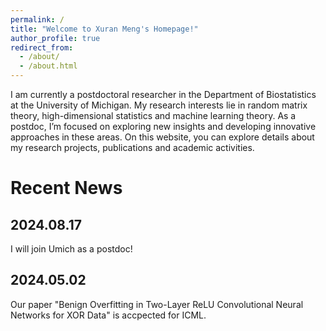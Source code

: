 ```yaml
---
permalink: /
title: "Welcome to Xuran Meng's Homepage!"
author_profile: true
redirect_from: 
  - /about/
  - /about.html
---
```


I am currently a postdoctoral researcher in the Department of Biostatistics at the University of Michigan. My research interests lie in random matrix theory, high-dimensional statistics and machine learning theory. As a postdoc, I’m focused on exploring new insights and developing innovative approaches in these areas. On this website, you can explore details about my research projects, publications and academic activities.

Recent News
======

2024.08.17
-----
I will join Umich as a postdoc!

2024.05.02
-----
Our paper "Benign Overfitting in Two-Layer ReLU Convolutional Neural Networks for XOR Data" is accpected for ICML.
